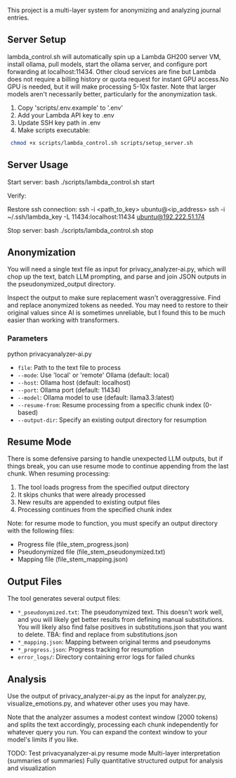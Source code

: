 This project is a multi-layer system for anonymizing and analyzing journal entries.

## Server Setup
lambda_control.sh will automatically spin up a Lambda GH200 server VM, install ollama, pull models, start the ollama server, and configure port forwarding at localhost:11434. Other cloud services are fine but Lambda does not require a billing history or quota request for instant GPU access.No GPU is needed, but it will make processing 5-10x faster. Note that larger models aren't necessarily better, particularly for the anonymization task.

1. Copy 'scripts/.env.example' to '.env'
2. Add your Lambda API key to .env
3. Update SSH key path in .env
4. Make scripts executable:
  ```bash
   chmod +x scripts/lambda_control.sh scripts/setup_server.sh
   ```

## Server Usage
Start server:
bash
./scripts/lambda_control.sh start

Verify:

Restore ssh connection:
ssh -i <path_to_key> ubuntu@<ip_address>
ssh -i ~/.ssh/lambda_key -L 11434:localhost:11434 ubuntu@192.222.51.174

Stop server:
bash
./scripts/lambda_control.sh stop

## Anonymization
You will need a single text file as input for privacy_analyzer-ai.py, which will chop up the text, batch LLM prompting, and parse and join JSON outputs in the pseudonymized_output directory. 

Inspect the output to make sure replacement wasn't overaggressive. Find and replace anonymized tokens as needed. You may need to restore to their original values since AI is sometimes unreliable, but I found this to be much easier than working with transformers.

### Parameters
python privacyanalyzer-ai.py
- `file`: Path to the text file to process
- `--mode`: Use 'local' or 'remote' Ollama (default: local)
- `--host`: Ollama host (default: localhost)
- `--port`: Ollama port (default: 11434)
- `--model`: Ollama model to use (default: llama3.3:latest)
- `--resume-from`: Resume processing from a specific chunk index (0-based)
- `--output-dir`: Specify an existing output directory for resumption

## Resume Mode
There is some defensive parsing to handle unexpected LLM outputs, but if things break, you can use resume mode to continue appending from the last chunk. When resuming processing:

1. The tool loads progress from the specified output directory
2. It skips chunks that were already processed
3. New results are appended to existing output files
4. Processing continues from the specified chunk index

Note: for resume mode to function, you must specify an output directory with the following files:
- Progress file (file_stem_progress.json)
- Pseudonymized file (file_stem_pseudonymized.txt)
- Mapping file (file_stem_mapping.json)

## Output Files

The tool generates several output files:

- `*_pseudonymized.txt`: The pseudonymized text. This doesn't work well, and you will likely get better results from defining manual substitutions. You will likely also find false positives in substitutions.json that you want to delete. TBA: find and replace from substitutions.json
- `*_mapping.json`: Mapping between original terms and pseudonyms
- `*_progress.json`: Progress tracking for resumption
- `error_logs/`: Directory containing error logs for failed chunks

## Analysis
Use the output of privacy_analyzer-ai.py as the input for analyzer.py, visualize_emotions.py, and whatever other uses you may have.

Note that the analyzer assumes a modest context window (2000 tokens) and splits the text accordingly, processing each chunk independently for whatever query you run. You can expand the context window to your model's limits if you like.

TODO:
Test privacyanalyzer-ai.py resume mode
Multi-layer interpretation (summaries of summaries)
Fully quantitative structured output for analysis and visualization

